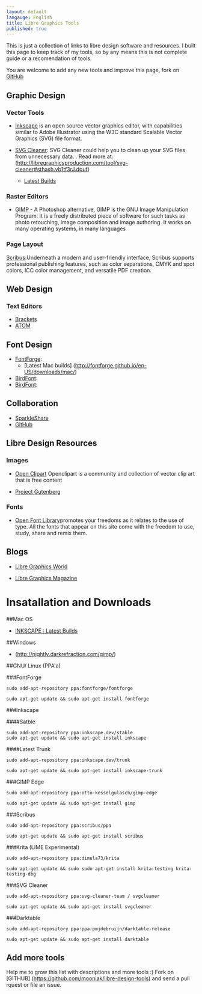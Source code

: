 ```yaml
---
layout: default
langauge: English
title: Libre Graphics Tools
published: true
---
```


This is just a collection of links to libre design software and resources. I built this page to keep track of my tools, so by any means this is not complete guide or a recomendation of tools. 

You are welcome to add any new tools and improve this page, fork on [GitHub](https://github.com/mooniak/libre-design-tools)


## Graphic Design

### Vector Tools

* [Inkscape](https://inkscape.org/en/) is an open source vector graphics editor, with capabilities similar to Adobe Illustrator using the W3C standard Scalable Vector Graphics (SVG) file format.


* [SVG Cleaner](http://sourceforge.net/projects/svgcleaner/): SVG Cleaner could help you to clean up your SVG files from unnecessary data. . Read more at: (http://libregraphicsproduction.com/tool/svg-cleaner#sthash.vb1tf3rJ.dpuf)

    - [Latest Builds](https://www.dropbox.com/sh/b7tyrnugif2ywqj/qpMx1ygywo)


### Raster Editors

* [GIMP](http://gimp.org) - A Photoshop alternative, GIMP is the GNU Image Manipulation Program. It is a freely distributed piece of software for such tasks as photo retouching, image composition and image authoring. It works on many operating systems, in many languages




### Page Layout


[Scribus](http://wiki.scribus.net/canvas/Download):Underneath a modern and user-friendly interface, Scribus supports professional publishing features, such as color separations, CMYK and spot colors, ICC color management, and versatile PDF creation.


## Web Design


### Text Editors

* [Brackets](http://brackets.io/)
* [ATOM](https://atom.io/)

## Font Design

* [FontForge](http://fontforge.org/):
    - [Latest Mac builds] (http://fontforge.github.io/en-US/downloads/mac/)
* [BirdFont](http://BirdFont.org/):
* [BirdFont](http://BirdFont.org/):


## Collaboration

* [SparkleShare](http://sparkleshare.org/)
* [GitHub](http://sparkleshare.org/)


## Libre Design Resources

### Images

* [Open Clipart](https://openclipart.org/) Openclipart is a community and collection of vector clip art that is free content

* [Project Gutenberg](https://www.gutenberg.org)


### Fonts

* [Open Font Library](http://openfontlibrary.org/)promotes your freedoms as it relates to the use of type. All the fonts that appear on this site come with the freedom to use, study, share and remix them. 


## Blogs

* [Libre Graphics World](http://libregraphicsworld.org/)

* [Libre Graphics Magazine](http://libregraphicsmag.com/)



# Insatallation and Downloads

##Mac OS

* [INKSCAPE : Latest Builds](https://inkscape.org/en/gallery/5870/)


##Windows

* (http://nightly.darkrefraction.com/gimp/)



##GNU/ Linux (PPA'a)


###FontForge

```
sudo add-apt-repository ppa:fontforge/fontforge
```
```
sudo apt-get update && sudo apt-get install fontforge
```

###Inkscape

####Satble

```
sudo add-apt-repository ppa:inkscape.dev/stable
sudo apt-get update && sudo apt-get install inkscape
````

####Latest Trunk
```
sudo add-apt-repository ppa:inkscape.dev/trunk 
```
```
sudo apt-get update && sudo apt-get install inkscape-trunk
```


###GIMP Edge

```
sudo add-apt-repository ppa:otto-kesselgulasch/gimp-edge
```
```
sudo apt-get update && sudo apt-get install gimp
```

###Scribus

```
sudo add-apt-repository ppa:scribus/ppa
```
```
sudo apt-get update && sudo apt-get install scribus
```

###Krita (LIME Experimental)

```
sudo add-apt-repository ppa:dimula73/krita
```
```
sudo apt-get update && sudo sudo apt-get install krita-testing krita-testing-dbg 
```

###SVG Cleaner

```
sudo add-apt-repository ppa:svg-cleaner-team / svgcleaner
```
```
sudo apt-get update && sudo apt-get install svgcleaner
```

###Darktable


```
sudo add-apt-repository ppa:ppa:pmjdebruijn/darktable-release 
```
```
sudo apt-get update && sudo apt-get install darktable
```

## Add more tools

Help me to grow this list with descriptions and more tools :) Fork on [GITHUB] (https://github.com/mooniak/libre-design-tools) and send a pull rquest or file an issue.
